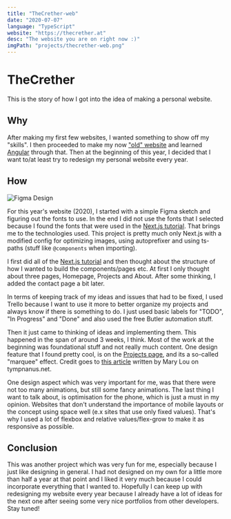 ```yaml
---
title: "TheCrether-web"
date: "2020-07-07"
language: "TypeScript"
website: "https://thecrether.at"
desc: "The website you are on right now :)"
imgPath: "projects/thecrether-web.png"
---
```


# TheCrether

This is the story of how I got into the idea of making a personal website.

## Why

After making my first few websites, I wanted something to show off my "skills". I then proceeded to make my now ["old" website][1] and learned [Angular][2] through that.
Then at the beginning of this year, I decided that I want to/at least try to redesign my personal website every year.

## How

![Figma Design](/images/projects/thecrether-web-figma.png)

For this year's website (2020), I started with a simple Figma sketch and figuring out the fonts to use. In the end I did not use the fonts that I selected because I found the fonts that were used in the [Next.js tutorial][3]. That brings me to the technologies used. This project is pretty much only Next.js with a modified config for optimizing images, using autoprefixer and using ts-paths (stuff like `@components` when importing).

I first did all of the [Next.js tutorial][3] and then thought about the structure of how I wanted to build the components/pages etc. At first I only thought about three pages, Homepage, Projects and About. After some thinking, I added the contact page a bit later.

In terms of keeping track of my ideas and issues that had to be fixed, I used Trello because I want to use it more to better organize my projects and always know if there is something to do. I just used basic labels for "TODO", "In Progress" and "Done" and also used the free Butler automation stuff.

Then it just came to thinking of ideas and implementing them. This happened in the span of around 3 weeks, I think. Most of the work at the beginning was foundational stuff and not really much content. One design feature that I found pretty cool, is on the [Projects page][4], and its a so-called "marquee" effect. Credit goes to [this article][5] written by Mary Lou on tympnanus.net.

One design aspect which was very important for me, was that there were not too many animations, but still some fancy animations. The last thing I want to talk about, is optimisation for the phone, which is just a must in my opinion. Websites that don't understand the importance of mobile layouts or the concept using space well (e.x sites that use only fixed values). That's why I used a lot of flexbox and relative values/flex-grow to make it as responsive as possible.

## Conclusion

This was another project which was very fun for me, especially because I just like designing in general. I had not designed on my own for a little more than half a year at that point and I liked it very much because I could incorporate everything that I wanted to. Hopefully I can keep up with redesigning my website every year because I already have a lot of ideas for the next one after seeing some very nice portfolios from other developers. Stay tuned!

[1]: https://github.com/TheCrether/thecrether-web/tree/2019
[2]: https://angular.io
[3]: https://nextjs.org/learn/basics/create-nextjs-app
[4]: /projects
[5]: https://tympanus.net/codrops/2020/03/31/css-only-marquee-effect/

